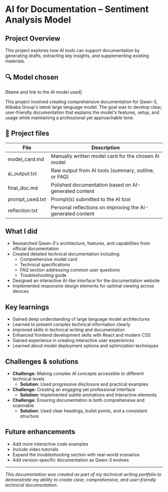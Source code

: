# AI for Documentation – Sentiment Analysis Model

## Project Overview
This project explores how AI tools can support documentation by generating drafts, extracting key insights, and supplementing existing materials.


## 🔍 Model chosen
[Name and link to the AI model used]

This project involved creating comprehensive documentation for Qwen-3, Alibaba Group's latest large language model. The goal was to develop clear, user-friendly documentation that explains the model's features, setup, and usage while maintaining a professional yet approachable tone.

## 📄 Project files

| File            | Description |
|-----------------|-------------|
| model_card.md   | Manually written model card for the chosen AI model |
| ai_output.txt   | Raw output from AI tools (summary, outline, or FAQ) |
| final_doc.md    | Polished documentation based on AI-generated content |
| prompt_used.txt | Prompt(s) submitted to the AI tool |
| reflection.txt  | Personal reflections on improving the AI-generated content |



## What I did
- Researched Qwen-3's architecture, features, and capabilities from official documentation
- Created detailed technical documentation including:
  - Comprehensive model card
  - Technical specifications
  - FAQ section addressing common user questions
  - Troubleshooting guide
- Designed an interactive AI-like interface for the documentation website
- Implemented responsive design elements for optimal viewing across devices


## Key learnings
- Gained deep understanding of large language model architectures
- Learned to present complex technical information clearly
- Improved skills in technical writing and documentation
- Enhanced frontend development skills with React and modern CSS
- Gained experience in creating interactive user experiences
- Learned about model deployment options and optimization techniques

## Challenges & solutions
- **Challenge:** Making complex AI concepts accessible to different technical levels
  - **Solution:** Used progressive disclosure and practical examples
- **Challenge:** Creating an engaging yet professional interface
  - **Solution:** Implemented subtle animations and interactive elements
- **Challenge:** Ensuring documentation is both comprehensive and scannable
  - **Solution:** Used clear headings, bullet points, and a consistent structure

## Future enhancements
- Add more interactive code examples
- Include video tutorials
- Expand the troubleshooting section with real-world scenarios
- Add version-specific documentation as Qwen-3 evolves


---

*This documentation was created as part of my technical writing portfolio to demonstrate my ability to create clear, comprehensive, and user-friendly technical documentation.*